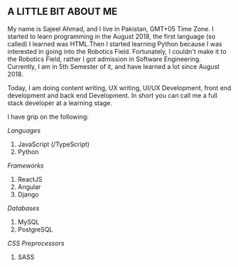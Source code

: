 ## A LITTLE BIT ABOUT ME
My name is Sajeel Ahmad, and I live in Pakistan, GMT+05 Time Zone. I started to learn programming in the August 2018, the first language (so called) I learned was HTML.Then I started learning Python because I was interested in going into the Robotics Field. Fortunately, I couldn't make it to the Robotics Field, rather I got admission in Software Engineering. Currently, I am in 5th Semester of it, and have learned a lot since August 2018. 

Today, I am doing content writing, UX writing, UI/UX Development, front end development and back end Development. In short you can call me a full stack developer at a learning stage. 

I have grip on the following:

*Languages*
1. JavaScript (/TypeScript)
2. Python

*Frameworks*
1. ReactJS
2. Angular
3. Django

*Databases*
1. MySQL
2. PostgreSQL

*CSS Preprocessors*
1. SASS
